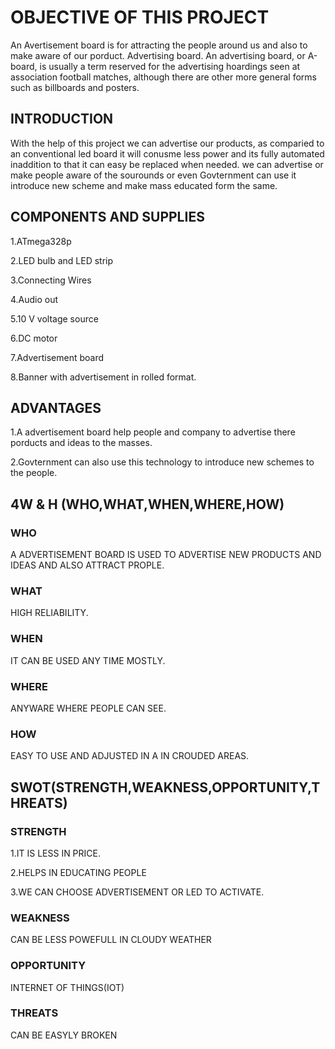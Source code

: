# OBJECTIVE OF THIS PROJECT
An  Avertisement board is for attracting the people around us and also to make aware of our porduct. Advertising board. An advertising board, or A-board, is usually a term reserved for the advertising hoardings seen at association football matches, although there are other more general forms such as billboards and posters.
## INTRODUCTION
With the help of this project we can advertise our products, as comparied to an conventional led board it will conusme less power and its fully automated inaddition to that it can easy be replaced when needed. we can advertise or make people aware of the sourounds or even Govternment can use it introduce new scheme and make mass educated form the same. 
## COMPONENTS AND SUPPLIES

1.ATmega328p 

2.LED bulb and LED strip

3.Connecting Wires

4.Audio out

5.10 V voltage source

6.DC motor

7.Advertisement board

8.Banner with advertisement in rolled format.

## ADVANTAGES
1.A advertisement board help people and company to advertise there porducts and ideas to the masses.

2.Govternment can also use this technology to introduce new schemes to the people. 

## 4W & H  (WHO,WHAT,WHEN,WHERE,HOW)

### WHO
A ADVERTISEMENT BOARD IS USED TO ADVERTISE NEW PRODUCTS AND IDEAS AND ALSO ATTRACT PROPLE. 
### WHAT
HIGH RELIABILITY. 
### WHEN
IT CAN BE USED ANY TIME MOSTLY.
### WHERE
ANYWARE WHERE PEOPLE CAN SEE.
### HOW
EASY TO USE AND ADJUSTED IN A IN CROUDED AREAS.

## SWOT(STRENGTH,WEAKNESS,OPPORTUNITY,THREATS)

### STRENGTH
1.IT IS LESS IN PRICE.

2.HELPS IN EDUCATING PEOPLE

3.WE CAN CHOOSE ADVERTISEMENT OR LED TO ACTIVATE.
### WEAKNESS
CAN BE LESS POWEFULL IN CLOUDY WEATHER 
### OPPORTUNITY
INTERNET OF THINGS(IOT)
### THREATS
CAN BE EASYLY BROKEN
